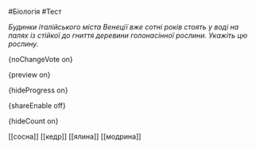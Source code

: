 #Біологія #Тест

*Будинки італійського міста Венеції вже сотні років стоять у воді на палях із стійкої до гниття деревини голонасінної рослини. Укажіть цю рослину.*

{noChangeVote on}

{preview on}

{hideProgress on}

{shareEnable off}

{hideCount on}

[[сосна]]
[[кедр]]
[[ялина]]
[[модрина]]

